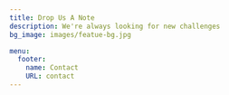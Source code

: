 ```yaml
---
title: Drop Us A Note
description: We're always looking for new challenges
bg_image: images/featue-bg.jpg

menu:
  footer:
    name: Contact
    URL: contact
---
```

